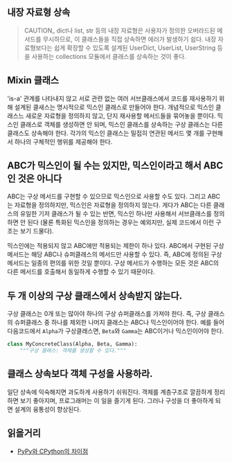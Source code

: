 ## 내장 자료형 상속
> CAUTION_ dict나 list, str 등의 내장 자료형은 사용자가 정의한 오버라드된 메서드를 무시하므로, 이 클래스들을 직접 상속하면 에러가 발생하기 쉽다. 내장 자료형보다는 쉽게 확장할 수 있도록 설계된 UserDict, UserList, UserString 등을 사용하는 collections 모듈에서 클래스를 상속하는 것이 좋다.

## Mixin 클래스
'is-a' 관계를 나타내지 않고 서로 관련 없는 여러 서브클래스에서 코드를 재사용하기 위해 설계된 클새스는 명시적으로 믹스인 클래스로 만들어야 한다. 개념적으로 믹스인 클래스느 새로운 자료형을 정의하지 않고, 단지 재사용할 메서드들을 묶어놓을 뿐이다. 믹스인 클래스로 객체를 생성하면 안 되며, 믹스인 클래스를 상속하는 구상 클래스는 다른 클래스도 상속해야 한다. 각가의 믹스인 클래스는 밀접히 연관된 메서드 몇 개를 구현해서 하나의 구체적인 행위를 제공해야 한다.

## ABC가 믹스인이 될 수는 있지만, 믹스인이라고 해서 ABC인 것은 아니다
ABC는 구상 메서드를 구현할 수 있으므로 믹스인으로 사용할 수도 있다. 그리고 ABC는 자료형을 정의하지만, 믹스인은 자료형을 정의하지 않는다. 게다가 ABC는 다른 클래스의 유일한 기저 클래스가 될 수 있는 반면, 믹스인 하나만 사용해서 서브클래스를 정의하면 안 된다 (물론 특화된 믹스인을 정의하는 경우는 예외지만, 실제 코드에서 이런 구조는 보기 드물다).

믹스인에는 적용되지 않고 ABC에만 적용되는 제한이 하나 있다. ABC에서 구현된 구상 메서드는 해당 ABC나 슈퍼클래스의 메서드만 사용할 수 있다. 즉, ABC에 정의된 구상 메서드는 일종의 편의를 위한 것일 뿐이다. 구상 메서드가 수행하는 모든 것은 ABC의 다른 메서드를 호출해서 동일하게 수행할 수 있기 때문이다.

## 두 개 이상의 구상 클래스에서 상속받지 않는다.
구상 클래스는 0개 또는 많아야 하나의 구상 슈퍼클래스를 가져야 한다. 즉, 구상 클래스의 슈퍼클래스 중 하나를 제외한 나머지 클래스는 ABC나 믹스인이어야 한다. 예를 들어 다음코드에서 `Alpha`가 구상클래스면, `Beta`와 `Gamma`는 ABC이거나 믹스인이어야 한다.
```Python
class MyConcreteClass(Alpha, Beta, Gamma):
    """구상 클래스: 객체를 생성할 수 있다."""
```

## 클래스 상속보다 객체 구성을 사용하라.
일단 상속에 익숙해지면 과도하게 사용하기 쉬워진다. 객체를 계층구조로 깔끔하게 정리하면 보기 좋아지며, 프로그래머는 이 일을 즐기게 된다. 그러나 구성을 더 좋아하게 되면 설계의 융통성이 향상된다.

## 읽을거리
- [PyPy와 CPython의 차이점](http://bit.ly/1JHNmhX)